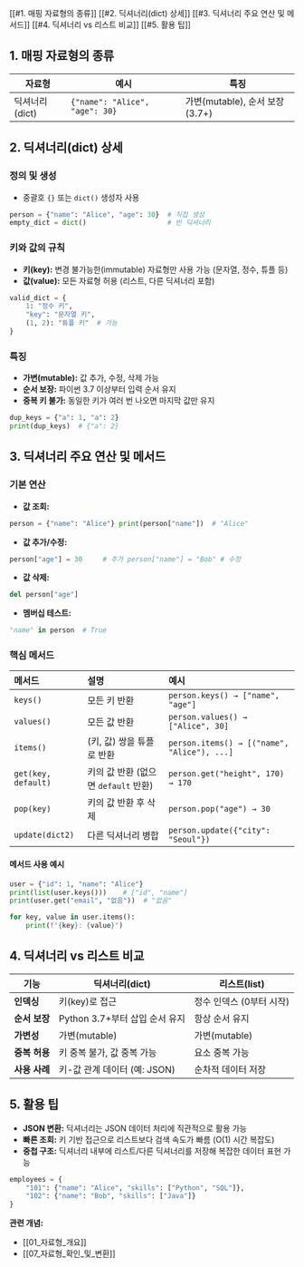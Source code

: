 [[#1. 매핑 자료형의 종류]]
[[#2. 딕셔너리(dict) 상세]]
[[#3. 딕셔너리 주요 연산 및 메서드]]
[[#4. 딕셔너리 vs 리스트 비교]]
[[#5. 활용 팁]]
## 1. 매핑 자료형의 종류

|자료형|예시|특징|
|---|---|---|
|딕셔너리(dict)|`{"name": "Alice", "age": 30}`|가변(mutable), 순서 보장(3.7+)|

## 2. 딕셔너리(dict) 상세

### 정의 및 생성
- 중괄호 `{}` 또는 `dict()` 생성자 사용
```python
person = {"name": "Alice", "age": 30}  # 직접 생성
empty_dict = dict()                    # 빈 딕셔너리
```
### 키와 값의 규칙
- **키(key):** 변경 불가능한(immutable) 자료형만 사용 가능 (문자열, 정수, 튜플 등)
- **값(value):** 모든 자료형 허용 (리스트, 다른 딕셔너리 포함)
```python
valid_dict = {
    1: "정수 키",
    "key": "문자열 키",
    (1, 2): "튜플 키"  # 가능
}
```
### 특징
- **가변(mutable):** 값 추가, 수정, 삭제 가능
- **순서 보장:** 파이썬 3.7 이상부터 입력 순서 유지
- **중복 키 불가:** 동일한 키가 여러 번 나오면 마지막 값만 유지
```python
dup_keys = {"a": 1, "a": 2}
print(dup_keys)  # {"a": 2}
```
## 3. 딕셔너리 주요 연산 및 메서드
### 기본 연산
- **값 조회:**
```python
person = {"name": "Alice"} print(person["name"])  # "Alice"
```
- **값 추가/수정:**
```python
person["age"] = 30     # 추가 person["name"] = "Bob" # 수정
```
- **값 삭제:**
```python
del person["age"]
```
- **멤버십 테스트:**
```python
"name" in person  # True
```
### 핵심 메서드
| 메서드                 | 설명                         | 예시                                          |
| :------------------ | :------------------------- | :------------------------------------------ |
| `keys()`            | 모든 키 반환                    | `person.keys() → ["name", "age"]`           |
| `values()`          | 모든 값 반환                    | `person.values() → ["Alice", 30]`           |
| `items()`           | (키, 값) 쌍을 튜플로 반환           | `person.items() → [("name", "Alice"), ...]` |
| `get(key, default)` | 키의 값 반환 (없으면 `default` 반환) | `person.get("height", 170) → 170`           |
| `pop(key)`          | 키의 값 반환 후 삭제               | `person.pop("age") → 30`                    |
| `update(dict2)`     | 다른 딕셔너리 병합                 | `person.update({"city": "Seoul"})`          |
#### 메서드 사용 예시
```python
user = {"id": 1, "name": "Alice"}
print(list(user.keys()))    # ["id", "name"]
print(user.get("email", "없음"))  # "없음"

for key, value in user.items():
    print(f"{key}: {value}")
```
## 4. 딕셔너리 vs 리스트 비교

|기능|딕셔너리(dict)|리스트(list)|
|---|---|---|
|**인덱싱**|키(key)로 접근|정수 인덱스 (0부터 시작)|
|**순서 보장**|Python 3.7+부터 삽입 순서 유지|항상 순서 유지|
|**가변성**|가변(mutable)|가변(mutable)|
|**중복 허용**|키 중복 불가, 값 중복 가능|요소 중복 가능|
|**사용 사례**|키-값 관계 데이터 (예: JSON)|순차적 데이터 저장|
## 5. 활용 팁

- **JSON 변환:** 딕셔너리는 JSON 데이터 처리에 직관적으로 활용 가능
- **빠른 조회:** 키 기반 접근으로 리스트보다 검색 속도가 빠름 (O(1) 시간 복잡도)
- **중첩 구조:** 딕셔너리 내부에 리스트/다른 딕셔너리를 저장해 복잡한 데이터 표현 가능
```python
employees = {
    "101": {"name": "Alice", "skills": ["Python", "SQL"]},
    "102": {"name": "Bob", "skills": ["Java"]}
}
```
**관련 개념:**
- [[01_자료형_개요]]
- [[07_자료형_확인_및_변환]]